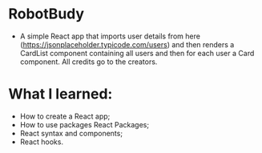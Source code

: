 # RobotBudy

- A simple React app that imports user details from here (https://jsonplaceholder.typicode.com/users) and then renders 
a CardList component containing all users and then for each user a Card component. All credits go to the creators.


# What I learned:

- How to create a React app;
- How to use packages React Packages;
- React syntax and components;
- React hooks.